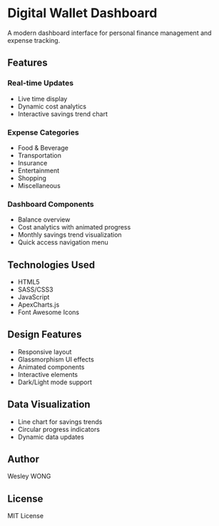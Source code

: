# Digital Wallet Dashboard

A modern dashboard interface for personal finance management and expense tracking.

## Features

### Real-time Updates

- Live time display
- Dynamic cost analytics
- Interactive savings trend chart

### Expense Categories

- Food & Beverage
- Transportation
- Insurance
- Entertainment
- Shopping
- Miscellaneous

### Dashboard Components

- Balance overview
- Cost analytics with animated progress
- Monthly savings trend visualization
- Quick access navigation menu

## Technologies Used

- HTML5
- SASS/CSS3
- JavaScript
- ApexCharts.js
- Font Awesome Icons

## Design Features

- Responsive layout
- Glassmorphism UI effects
- Animated components
- Interactive elements
- Dark/Light mode support

## Data Visualization

- Line chart for savings trends
- Circular progress indicators
- Dynamic data updates

## Author

Wesley WONG

## License

MIT License
